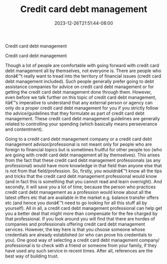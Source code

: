 ﻿---
title: "Credit card debt management"
date: 2023-12-26T21:51:44-08:00
description: "Credit_Card_Debt Tips for Web Success"
featured_image: "/images/Credit_Card_Debt.jpg"
tags: ["Credit Card Debt"]
---

Credit card debt management

Credit card debt management

Though a lot of people are comfortable with going forward with credit card debt management all by themselves, not everyone is. There are people who donâ€™t really want to tread into the territory of financial issues (credit card debt management included). Such people generally prefer going to debt assistance companies for advice on credit card debt management or for getting the credit card debt management done through them. However, even before we talk further on this topic of credit card debt management, itâ€™s imperative to understand that any external person or agency can only do a proper credit card debt management for you if you strictly follow the advice/guidelines that they formulate as part of credit card debt management. These credit card debt management guidelines are generally related to controlling your spending (which basically means perseverance and contentment). 

Going to a credit card debt management company or a credit card debt management advisor/professional is not meant only for people who are foreign to financial topics but is sometimes fruitful for other people too (who are going with credit card debt management all by themselves). This arises from the fact that these credit card debt management professionals (as any professional) would have more knowledge in that field than anyone else that is not from that field/profession. So, firstly, you wouldnâ€™t know all the tips and tricks that the credit card debt management professional would know (and in fact this is something that you cannot read and learn overnight). And secondly, it will save you a lot of time; because the person who practices credit card debt management as a profession would know about all the latest offers etc that are available in the market e.g. balance transfer offers etc (and hence you donâ€™t need to go looking for all this stuff all by yourself). All in all, a credit card debt management professional can help get you a better deal that might more than compensate for the fee charged by that professional. If you look around you will find that there are hordes of companies and professionals offering credit card debt management services. However, the key here is that you choose someone whose credentials are already established (or who can prove his credentials to you). One good way of selecting a credit card debt management company/ professional is to check with a friend or someone from your family, if they have used any such service in recent times. After all, references are the best way of building trust.

